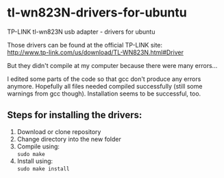 # tl-wn823N-drivers-for-ubuntu
TP-LINK tl-wn823N usb adapter - drivers for ubuntu

Those drivers can be found at the official TP-LINK site: <br>
http://www.tp-link.com/us/download/TL-WN823N.html#Driver

But they didn't compile at my computer because there were many errors...

I edited some parts of the code so that gcc don't produce any errors anymore.
Hopefully all files needed compiled successfully (still some warnings from gcc though). Installation seems to be successful, too.

## Steps for installing the drivers: </br>
1) Download or clone repository <br>
2) Change directory into the new folder <br>
3) Compile using: <br>
`sudo make` <br>
4) Install using: <br>
`sudo make install`
